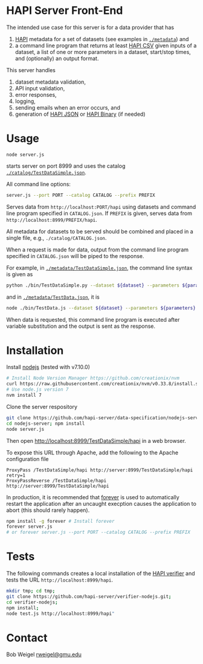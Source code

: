 # HAPI Server Front-End

The intended use case for this server is for a data provider that has

1. [HAPI](https://github.com/hapi-server/data-specification) metadata for a set of datasets (see examples in [`./metadata`](https://github.com/hapi-server/server-nodejs/blob/v2/metadata/)) and
2. a command line program that returns at least [HAPI CSV](https://github.com/hapi-server/data-specification/blob/master/hapi-dev/HAPI-data-access-spec-dev.md#data-stream-content) given inputs of a dataset, a list of one or more parameters in a dataset, start/stop times, and (optionally) an output format.

This server handles

1. dataset metadata validation,
2. API input validation,
3. error responses,
4. logging,
5. sending emails when an error occurs, and
6. generation of [HAPI JSON](https://github.com/hapi-server/data-specification/blob/master/hapi-dev/HAPI-data-access-spec-dev.md#data-stream-content) or [HAPI Binary](https://github.com/hapi-server/data-specification/blob/master/hapi-dev/HAPI-data-access-spec-dev.md#data-stream-content) (if needed)

# Usage

`node server.js`

starts server on port 8999 and uses the catalog [`./catalog/TestDataSimple.json`](https://github.com/hapi-server/server-nodejs/blob/v2/metadata/TestDataSimple.json). 
 
All command line options:

```bash
server.js --port PORT --catalog CATALOG --prefix PREFIX
```

Serves data from `http://localhost:PORT/hapi` using datasets and command line program specified in `CATALOG.json`. If `PREFIX` is given, serves data from `http://localhost:8999/PREFIX/hapi`.

All metadata for datasets to be served should be combined and placed in a single file, e.g., `./catalog/CATALOG.json`.

When a request is made for data, output from the command line program specified in `CATALOG.json` will be piped to the response.

For example, in [`./metadata/TestDataSimple.json`](https://github.com/hapi-server/server-nodejs/blob/v2/metadata/TestDataSimple.json), the command line syntax is given as

```bash
python ./bin/TestDataSimple.py --dataset ${dataset} --parameters ${parameters} --start ${start} --stop ${stop} --format ${format}"`
```

and in [`./metadata/TestData.json`](https://github.com/hapi-server/server-nodejs/blob/v2/metadata/TestData.json), it is

```bash
node ./bin/TestData.js --dataset ${dataset} --parameters ${parameters} --start ${start} --stop ${stop} --format ${format}
```

When data is requested, this command line program is executed after variable substitution and the output is sent as the response.

# Installation

Install [nodejs](https://nodejs.org/en/download/) (tested with v7.10.0) 

```bash
# Install Node Version Manager https://github.com/creationix/nvm
curl https://raw.githubusercontent.com/creationix/nvm/v0.33.8/install.sh | bash
# Use node.js version 7
nvm install 7
```

Clone the server respository

```bash
git clone https://github.com/hapi-server/data-specification/nodejs-server
cd nodejs-server; npm install
node server.js
```

Then open [http://localhost:8999/TestDataSimple/hapi](http://localhost:8999/TestDataSimple/hapi) in a web browser.

To expose this URL through Apache, add the following to the Apache configuration file

```
ProxyPass /TestDataSimple/hapi http://server:8999/TestDataSimple/hapi retry=1
ProxyPassReverse /TestDataSimple/hapi http://server:8999/TestDataSimple/hapi
```

In production, it is recommended that [forever](https://github.com/foreverjs/forever) is used to automatically restart the application after an uncaught execption causes the application to abort (this should rarely happen).

```bash
npm install -g forever # Install forever
forever server.js
# or forever server.js --port PORT --catalog CATALOG --prefix PREFIX
```

# Tests

The following commands creates a local installation of the [HAPI verifier](https://github.com/hapi-server/verifier-nodejs) and tests the URL ```http://localhost:8999/hapi```.

```bash
mkdir tmp; cd tmp; 
git clone https://github.com/hapi-server/verifier-nodejs.git; 
cd verifier-nodejs; 
npm install; 
node test.js http://localhost:8999/hapi"
```

# Contact

Bob Weigel <rweigel@gmu.edu>